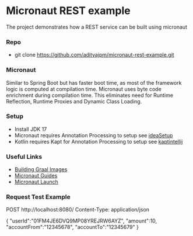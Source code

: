# Micronaut REST example

The project demonstrates how a REST service can be built using micronaut

### Repo
- git clone https://github.com/adityajpm/micronaut-rest-example.git    

### Micronaut
Similar to Spring Boot but has faster boot time, as most of the framework logic is computed at compilation time. Micronaut uses byte code enrichment during compilation time. This eliminates need for Runtime Reflection, Runtime Proxies and Dynamic Class Loading.

### Setup
- Install JDK 17
- Micronaut requires Annotation Processing to setup see [ideaSetup](https://docs.micronaut.io/latest/guide/#ideaSetup) 
- Kotlin requires Kapt for Annotation Processing to setup see   [kaptintellij](https://docs.micronaut.io/latest/guide/#kaptintellij)

### Useful Links

- [Building Graal Images](https://guides.micronaut.io/latest/micronaut-creating-first-graal-app.html)
- [Micronaut Guides](https://micronaut.io/guides/)
- [Micronaut Launch](https://micronaut.io/launch/)


### Request Test Example
POST http://localhost:8080/
Content-Type: application/json

{
"userId":"01FM4JE6DVQ9MP08YREJRW6AYZ",
"amount":10,
"accountFrom":"12345678",
"accountTo":"12345679"
}